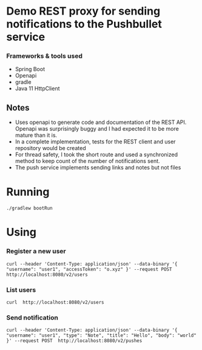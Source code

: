 # Demo REST proxy for sending notifications to the Pushbullet service

### Frameworks & tools used
- Spring Boot
- Openapi
- gradle
- Java 11 HttpClient

## Notes
- Uses openapi to generate code and documentation of the REST API. Openapi was surprisingly buggy and I had expected it to be more mature than it is.
- In a complete implementation, tests for the REST client and user repository would be created
- For thread safety, I took the short route and used a synchronized method to keep count of the number of notifications sent.
- The push service implements sending links and notes but not files


# Running

```
./gradlew bootRun
```

# Using
### Register a new user
```
curl --header 'Content-Type: application/json' --data-binary '{ "username": "user1", "accessToken": "o.xyz" }' --request POST  http://localhost:8080/v2/users
```

### List users
```
curl  http://localhost:8080/v2/users
```

### Send notification
```
curl --header 'Content-Type: application/json' --data-binary '{ "username": "user1", "type": "Note", "title": "Hello", "body": "world" }' --request POST  http://localhost:8080/v2/pushes
```